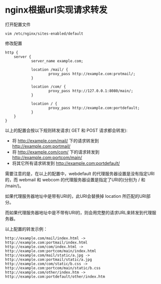 # nginx根据url实现请求转发


打开配置文件
```
vim /etc/nginx/sites-enabled/default
```
修改配置
```
http {
    server {
            server_name example.com;

            location /mail/ {
                    proxy_pass http://example.com:protmail/;
            }

            location /com/ {
                    proxy_pass http://127.0.0.1:8080/main/;
            }

            location / {
                    proxy_pass http://example.com:portdefault;
            }
    }
}
```
以上的配置会按以下规则转发请求( GET 和 POST 请求都会转发):

- 将 http://example.com/mail/ 下的请求转发到 http://example.com:portmail/
- 将 http://example.com/com/ 下的请求转发到 http://example.com:portcom/main/
- 将其它所有请求转发到 http://example.com:portdefault/

需要注意的是，在以上的配置中，webdefault 的代理服务器设置是没有指定URI的，而 webmail 和 webcom 的代理服务器设置是指定了URI的(分别为 / 和 /main/)。

如果代理服务器地址中是带有URI的，此URI会替换掉 location 所匹配的URI部分。

而如果代理服务器地址中是不带有URI的，则会用完整的请求URL来转发到代理服务器。

以上配置的转发示例：
```
http://example.com/mail/index.html -> http://example.com:portmail/index.html
http://example.com/com/index.html -> http://example.com:portcom/main/index.html
http://example.com/mail/static/a.jpg -> http://example.com:portmail/static/a.jpg
http://example.com/com/static/b.css -> http://example.com:portcom/main/static/b.css
http://example.com/other/index.htm -> http://example.com:portdefault/other/index.htm
```
